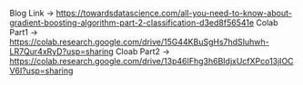 Blog Link -> https://towardsdatascience.com/all-you-need-to-know-about-gradient-boosting-algorithm-part-2-classification-d3ed8f56541e
Colab Part1 -> https://colab.research.google.com/drive/15G44KBuSgHs7hdSIuhwh-LR7Qur4xRyD?usp=sharing
Cloab Part2 -> https://colab.research.google.com/drive/13p46IFhg3h6BIdjxUcfXPco13jIOCV6I?usp=sharing
